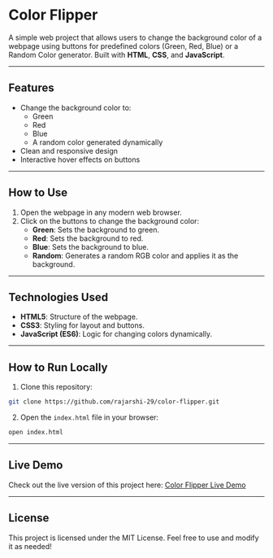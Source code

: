 # Color Flipper

A simple web project that allows users to change the background color of a webpage using buttons for predefined colors (Green, Red, Blue) or a Random Color generator. Built with **HTML**, **CSS**, and **JavaScript**.

---

## Features

- Change the background color to:
  - Green
  - Red
  - Blue
  - A random color generated dynamically
- Clean and responsive design
- Interactive hover effects on buttons

---

## How to Use

1. Open the webpage in any modern web browser.
2. Click on the buttons to change the background color:
   - **Green**: Sets the background to green.
   - **Red**: Sets the background to red.
   - **Blue**: Sets the background to blue.
   - **Random**: Generates a random RGB color and applies it as the background.

---

## Technologies Used

- **HTML5**: Structure of the webpage.
- **CSS3**: Styling for layout and buttons.
- **JavaScript (ES6)**: Logic for changing colors dynamically.

---

## How to Run Locally

1. Clone this repository:
```bash
git clone https://github.com/rajarshi-29/color-flipper.git
```
2. Open the `index.html` file in your browser:
```bash
open index.html
```

---

## Live Demo

Check out the live version of this project here: [Color Flipper Live Demo](https://rajarshi-29.github.io/color-flipper/)

---

## License

This project is licensed under the MIT License. Feel free to use and modify it as needed!

